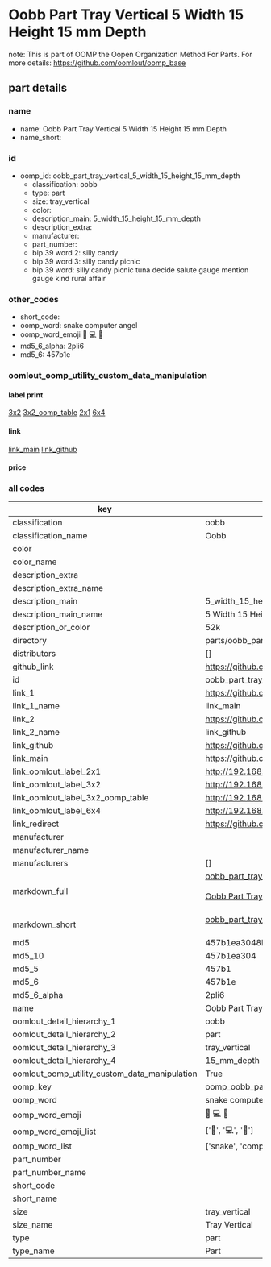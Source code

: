 # Oobb Part Tray Vertical 5 Width 15 Height 15 mm Depth  

note: This is part of OOMP the Oopen Organization Method For Parts. For more details: https://github.com/oomlout/oomp_base

##  part details
  







### name
* name: Oobb Part Tray Vertical 5 Width 15 Height 15 mm Depth
* name_short: 
### id
* oomp_id: oobb_part_tray_vertical_5_width_15_height_15_mm_depth
  * classification: oobb
  * type: part
  * size: tray_vertical
  * color: 
  * description_main: 5_width_15_height_15_mm_depth
  * description_extra: 
  * manufacturer: 
  * part_number: 
  * bip 39 word 2: silly candy
  * bip 39 word 3: silly candy picnic
  * bip 39 word: silly candy picnic tuna decide salute gauge mention gauge kind rural affair

### other_codes
* short_code: 
* oomp_word: snake computer angel
* oomp_word_emoji :snake: :computer: :angel:
* md5_6_alpha: 2pli6
* md5_6: 457b1e






### oomlout_oomp_utility_custom_data_manipulation
#### label print
[3x2](http://192.168.1.245:1112/?label=oomp%202pli6)
[3x2_oomp_table](http://192.168.1.108:1112/?label=oomp%202pli6)
[2x1](http://192.168.1.242:1112/?label=oomp%202pli6)
[6x4](http://192.168.1.55:1112/?label=oomp%202pli6)    

#### link

[link_main](https://github.com/oomlout/oomlout_oomp_version_1_messy/tree/main/parts/oobb_part_tray_vertical_5_width_15_height_15_mm_depth) [link_github](https://github.com/oomlout/oomlout_oomp_version_1_messy/tree/main/parts/oobb_part_tray_vertical_5_width_15_height_15_mm_depth)                             

#### price







### all codes 
| key | value |  
| --- | --- |  
| classification | oobb |  
| classification_name | Oobb |  
| color |  |  
| color_name |  |  
| description_extra |  |  
| description_extra_name |  |  
| description_main | 5_width_15_height_15_mm_depth |  
| description_main_name | 5 Width 15 Height 15 mm Depth |  
| description_or_color | 52k |  
| directory | parts/oobb_part_tray_vertical_5_width_15_height_15_mm_depth |  
| distributors | [] |  
| github_link | https://github.com/oomlout/oomlout_oomp_part_src/tree/main/parts/oobb_part_tray_vertical_5_width_15_height_15_mm_depth |  
| id | oobb_part_tray_vertical_5_width_15_height_15_mm_depth |  
| link_1 | https://github.com/oomlout/oomlout_oomp_version_1_messy/tree/main/parts/oobb_part_tray_vertical_5_width_15_height_15_mm_depth |  
| link_1_name | link_main |  
| link_2 | https://github.com/oomlout/oomlout_oomp_version_1_messy/tree/main/parts/oobb_part_tray_vertical_5_width_15_height_15_mm_depth |  
| link_2_name | link_github |  
| link_github | https://github.com/oomlout/oomlout_oomp_version_1_messy/tree/main/parts/oobb_part_tray_vertical_5_width_15_height_15_mm_depth |  
| link_main | https://github.com/oomlout/oomlout_oomp_version_1_messy/tree/main/parts/oobb_part_tray_vertical_5_width_15_height_15_mm_depth |  
| link_oomlout_label_2x1 | http://192.168.1.242:1112/?label=oomp%202pli6 |  
| link_oomlout_label_3x2 | http://192.168.1.245:1112/?label=oomp%202pli6 |  
| link_oomlout_label_3x2_oomp_table | http://192.168.1.108:1112/?label=oomp%202pli6 |  
| link_oomlout_label_6x4 | http://192.168.1.55:1112/?label=oomp%202pli6 |  
| link_redirect | https://github.com/oomlout/oomlout_oomp_version_1_messy/tree/main/parts/oobb_part_tray_vertical_5_width_15_height_15_mm_depth |  
| manufacturer |  |  
| manufacturer_name |  |  
| manufacturers | [] |  
| markdown_full | [oobb_part_tray_vertical_5_width_15_height_15_mm_depth](none)<br>[](none)<br>[Oobb Part Tray Vertical 5 Width 15 Height 15 Mm Depth](none)<br><br> |  
| markdown_short | [oobb_part_tray_vertical_5_width_15_height_15_mm_depth](none)<br><br> |  
| md5 | 457b1ea3048b0c12fb1c6ea748485645 |  
| md5_10 | 457b1ea304 |  
| md5_5 | 457b1 |  
| md5_6 | 457b1e |  
| md5_6_alpha | 2pli6 |  
| name | Oobb Part Tray Vertical 5 Width 15 Height 15 mm Depth |  
| oomlout_detail_hierarchy_1 | oobb |  
| oomlout_detail_hierarchy_2 | part |  
| oomlout_detail_hierarchy_3 | tray_vertical |  
| oomlout_detail_hierarchy_4 | 15_mm_depth |  
| oomlout_oomp_utility_custom_data_manipulation | True |  
| oomp_key | oomp_oobb_part_tray_vertical_5_width_15_height_15_mm_depth |  
| oomp_word | snake computer angel |  
| oomp_word_emoji | :snake: :computer: :angel: |  
| oomp_word_emoji_list | [':snake:', ':computer:', ':angel:'] |  
| oomp_word_list | ['snake', 'computer', 'angel'] |  
| part_number |  |  
| part_number_name |  |  
| short_code |  |  
| short_name |  |  
| size | tray_vertical |  
| size_name | Tray Vertical |  
| type | part |  
| type_name | Part |  
